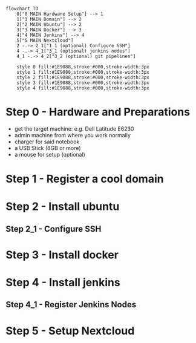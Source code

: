 
```mermaid
flowchart TD
    0["0 MAIN Hardware Setup"] --> 1
    1["1 MAIN Domain"] --> 2
    2["2 MAIN Ubuntu"] --> 2
    3["3 MAIN Docker"] --> 3
    4["4 MAIN Jenkins"] --> 4
    5["5 MAIN Nextcloud"]
    2 -.-> 2_1["1_1 (optional) Configure SSH"]
    4 -.-> 4_1["3_1 (optional) jenkins nodes"]
    4_1 -.-> 4_2["3_2 (optional) git pipelines"]
    
    style 0 fill:#1E9088,stroke:#000,stroke-width:3px
    style 1 fill:#1E9088,stroke:#000,stroke-width:3px
    style 2 fill:#1E9088,stroke:#000,stroke-width:3px
    style 3 fill:#1E9088,stroke:#000,stroke-width:3px
    style 4 fill:#1E9088,stroke:#000,stroke-width:3px
```


# Step 0 - Hardware and Preparations

- get the target machine: e.g. Dell Latitude E6230
- admin machine from where you work normally
- charger for said notebook
- a USB Stick (8GB or more)
- a mouse for setup (optional)

# Step 1 - Register a cool domain 

# Step 2 - Install ubuntu
## Step 2_1 - Configure SSH

# Step 3 - Install docker

# Step 4 - Install jenkins
## Step 4_1 - Register Jenkins Nodes

# Step 5 - Setup Nextcloud 
